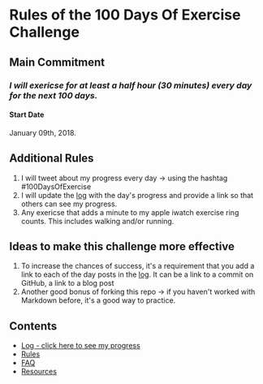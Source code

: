 # Rules of the 100 Days Of Exercise Challenge

## Main Commitment
### *I will exericse for at least a half hour (30 minutes) every day for the next 100 days.*

#### Start Date
January  09th, 2018.

## Additional Rules
1. I will tweet about my progress every day -> using the hashtag #100DaysOfExercise
2. I will update the [log](r1-log.md) with the day's progress and provide a link so that others can see my progress.
3. Any exericse that adds a minute to my apple iwatch exercise ring counts.  This includes walking and/or running.


## Ideas to make this challenge more effective
1. To increase the chances of success, it's a requirement that you add a link to each of the day posts in the [log](log.md). It can be a link to a commit on GitHub, a link to a blog post
2. Another good bonus of forking this repo -> if you haven't worked with Markdown before, it's a good way to practice.

## Contents
* [Log - click here to see my progress](r1-log.md)
* [Rules](rules.md)
* [FAQ](FAQ.md)
* [Resources](resources.md)
